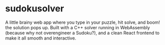 # sudokusolver
A little brainy web app where you type in your puzzle, hit solve, and boom! the solution pops up. Built with a C++ solver running in WebAssembly (because why not overengineer a Sudoku?), and a clean React frontend to make it all smooth and interactive.
